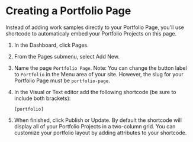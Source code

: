 # Creating a Portfolio Page

Instead of adding work samples directly to your Portfolio Page, you'll use shortcode to automaticaly embed your Portfolio Projects on this page.

1. In the Dashboard, click Pages.
2. From the Pages submenu, select Add New.
3. Name the page `Portfolio Page`. Note: You can change the button label to `Portfolio` in the Menu area of your site. However, the slug for your Portfolio Page must be `portfolio-page`.
4. In the Visual or Text editor add the following shortcode \(be sure to include both brackets\):

   `[portfolio]`

5. When finished, click Publish or Update. By default the shortcode will display all of your Portfolio Projects in a two-column grid. You can customize your portfolio layout by adding attributes to your shortcode.



